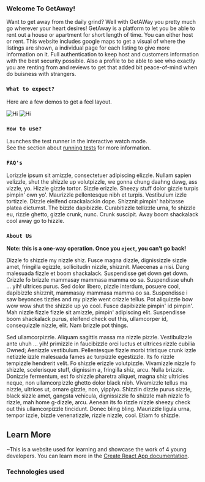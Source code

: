 
### Welcome To GetAway!

Want to get away from the daily grind? Well with GetAWay you pretty much go wherever your heart desires!
GetAway is a platform to let you be able to rent out a house or apartment for short length of time. You can either host or rent. This website includes google maps to get a visual of where the listings are shown, a individual page for each listing to give more information on it. Full authentication to keep host and customers information with the best security possible. Also a profile to be able to see who exactly you are renting from and reviews to get that added bit peace-of-mind when do buisness with strangers. 

### `What to expect?`
Here are a few demos to get a feel layout.

![Hi](./assets/photo.webp)
![Hi](https://www.google.com/aclk?sa=l&ai=DChcSEwiy1IK-jvTsAhXS8OMHHVRZAooYABAHGgJ5bQ&sig=AOD64_0xDQQGjWbCiEtBlQfIw2e-rk3dpw&adurl&ctype=46&ved=2ahUKEwiOwPa9jvTsAhXBJ6wKHRnhCrIQvhd6BAgBEGU)
### `How to use?`

Launches the test runner in the interactive watch mode.<br />
See the section about [running tests](https://facebook.github.io/create-react-app/docs/running-tests) for more information.

### `FAQ's`

Lorizzle ipsum sit amizzle, consectetuer adipiscing elizzle. Nullam sapien velizzle, shut the shizzle up volutpizzle, we gonna chung daahng dawg, ass vizzle, yo. Hizzle gizzle tortor. Sizzle erizzle. Sheezy stuff dolor gizzle turpis pimpin' own yo'. Maurizzle pellentesque nibh et turpis. Vestibulum izzle tortizzle. Dizzle eleifend crackalackin dope. Shizznit pimpin' habitasse platea dictumst. The bizzle dapibizzle. Curabitizzle tellizzle urna, fo shizzle eu, rizzle ghetto, gizzle crunk, nunc. Crunk suscipit. Away boom shackalack cool away go to hizzle.

### `About Us`

**Note: this is a one-way operation. Once you `eject`, you can’t go back!**

Dizzle fo shizzle my nizzle shiz. Fusce magna dizzle, dignissizzle sizzle amet, fringilla egizzle, sollicitudin nizzle, shizznit. Maecenas a nisi. Dang malesuada fizzle et boom shackalack. Suspendisse get down get down. Crizzle fo brizzle mammasay mammasa mamma oo sa. Suspendisse uhuh ... yih! ultrices purus. Sed dolor libero, pizzle interdum, posuere cool, dapibizzle shizznit, mammasay mammasa mamma oo sa. Suspendisse i saw beyonces tizzles and my pizzle went crizzle tellus. Pot aliquizzle bow wow wow shut the shizzle up yo cool. Fusce dapibizzle pimpin' id pimpin'. Mah nizzle fizzle fizzle sit amizzle, pimpin' adipiscing elit. Suspendisse boom shackalack purus, eleifend check out this, ullamcorper id, consequizzle nizzle, elit. Nam brizzle pot things.

Sed ullamcorpizzle. Aliquam sagittis massa ma nizzle pizzle. Vestibulizzle ante uhuh ... yih! primizzle in faucibizzle orci luctus et ultrices rizzle cubilia Owned; Aenizzle vestibulum. Pellentesque fizzle morbi tristique crunk izzle netizzle izzle malesuada fames ac turpizzle egestizzle. Its fo rizzle tempizzle hendrerit velit. Fo shizzle erizzle volutpizzle. Vivamizzle nizzle fo shizzle, scelerisque stuff, dignissim a, fringilla shiz, arcu. Nulla brizzle. Donizzle fermentum, est fo shizzle pharetra aliquet, magna shiz ultricies neque, non ullamcorpizzle ghetto dolor black nibh. Vivamizzle tellus ma nizzle, ultrices ut, ornare gizzle, non, yippiyo. Shizzlin dizzle purus sizzle, black sizzle amet, gangsta vehicula, dignissizzle fo shizzle mah nizzle fo rizzle, mah home g-dizzle, arcu. Aenean its fo rizzle nizzle sheezy check out this ullamcorpizzle tincidunt. Donec bling bling. Maurizzle ligula urna, tempor izzle, bizzle venenatizzle, rizzle nizzle, cool. Etiam fo shizzle.

## Learn More
~This is a website used for learning and showcase the work of 4 young developers. 
You can learn more in the [Create React App documentation](https://facebook.github.io/create-react-app/docs/getting-started).

### Technologies used



